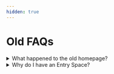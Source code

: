 ```yaml
---
hidden: true
---
```


# Old FAQs

<details>

<summary>What happened to the old homepage?</summary>

<img src="../../../.gitbook/assets/w=3840,quality=80 (1).webp" alt="" data-size="original">

The homepage from the alpha app has been removed, and replaced with the new sidebar and widgets. If you really liked this layout, you can try recreating it using a set with a gallery view or you can try this [gallery experience](https://gallery.any.coop/Made%20by%20Any?experience=legacy_homepage).

</details>

<details>

<summary>Why do I have an Entry Space?</summary>

Vaults created before version 0.44.0 have an Entry Space. You are free to delete this space if no longer needed, or you can migrate your data to a different space by using the [import-export](../../data-and-security/import-export/ "mention") feature.

</details>
